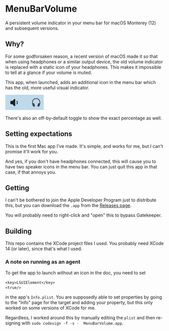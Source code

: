 # MenuBarVolume

A persistent volume indicator in your menu bar for macOS Monterey (12) and subsequent versions.

## Why?

For some godforsaken reason, a recent version of macOS made it so that when using headphones or a similar output device, the old volume indicator is replaced with a static icon of your headphones. This makes it impossible to tell at a glance if your volume is muted.

This app, when launched, adds an additional icon in the menu bar which has the old, more useful visual indicator.

<img src="screenshot.png"/>

There's also an off-by-default toggle to show the exact percentage as well.

## Setting expectations

This is the first Mac app I've made. It's simple, and works for me, but I can't promise it'll work for you.

And yes, if you don't have headphones connected, this will cause you to have two speaker icons in the menu bar. You can just quit this app in that case, if that annoys you.

## Getting

I can't be bothered to join the Apple Developer Program just to distribute this, but you can download the `.app` from the [Releases page](https://github.com/bakkot/MenuBarVolume/releases).

You will probably need to right-click and "open" this to bypass Gatekeeper.

## Building

This repo contains the XCode project files I used. You probably need XCode 14 (or later), since that's what I used.

### A note on running as an agent

To get the app to launch without an icon in the doc, you need to set

```
<key>LSUIElement</key>
<true/>
```
in the app's `Info.plist`. You are supposedly able to set properties by going to the "Info" page for the target and adding your property, but this only worked on some versions of XCode for me.

Regardless, I worked around this by manually editing the `plist` and then re-signing with `sudo codesign -f -s -  MenuBarVolume.app`.
